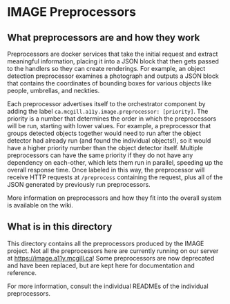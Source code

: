 # IMAGE Preprocessors
## What preprocessors are and how they work
Preprocessors are docker services that take the initial request and extract meaningful information, placing it into a JSON block that then gets passed to the handlers so they can create renderings. For example, an object detection preprocessor examines a photograph and outputs a JSON block that contains the coordinates of bounding boxes for various objects like people, umbrellas, and neckties.

Each preprocessor advertises itself to the orchestrator component by adding the label `ca.mcgill.a11y.image.preprocessor: [priority]`. The priority is a number that determines the order in which the preprocessors will be run, starting with lower values. For example, a preprocessor that groups detected objects together would need to run after the object detector had already run (and found the individual objects!), so it would have a higher priority number than the object detector itself. Multiple preprocessors can have the same priority if they do not have any dependency on each-other, which lets them run in parallel, speeding up the overall response time. Once labeled in this way, the preprocessor will receive HTTP requests at `/preprocess` containing the request, plus all of the JSON generated by previously run preprocessors.

More information on preprocessors and how they fit into the overall system is available on the wiki.

## What is in this directory
This directory contains all the preprocessors produced by the IMAGE project. Not all the preprocessors here are currently running on our server at https://image.a11y.mcgill.ca! Some preprocessors are now deprecated and have been replaced, but are kept here for documentation and reference.

For more information, consult the individual READMEs of the individual preprocessors.
